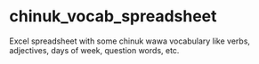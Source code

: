 # chinuk_vocab_spreadsheet
Excel spreadsheet with some chinuk wawa vocabulary like verbs, adjectives, days of week, question words, etc.
